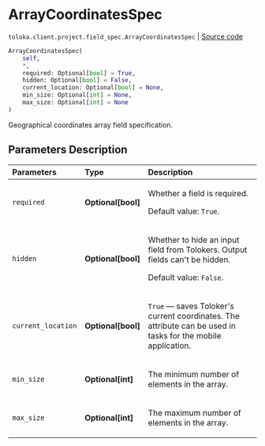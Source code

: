 # ArrayCoordinatesSpec
`toloka.client.project.field_spec.ArrayCoordinatesSpec` | [Source code](https://github.com/Toloka/toloka-kit/blob/v1.2.1/src/client/project/field_spec.py#L217)

```python
ArrayCoordinatesSpec(
    self,
    *,
    required: Optional[bool] = True,
    hidden: Optional[bool] = False,
    current_location: Optional[bool] = None,
    min_size: Optional[int] = None,
    max_size: Optional[int] = None
)
```

Geographical coordinates array field specification.

## Parameters Description

| Parameters | Type | Description |
| :----------| :----| :-----------|
`required`|**Optional\[bool\]**|<p>Whether a field is required. </p><p>Default value: `True`.</p>
`hidden`|**Optional\[bool\]**|<p>Whether to hide an input field from Tolokers. Output fields can't be hidden. </p><p>Default value: `False`.</p>
`current_location`|**Optional\[bool\]**|<p>`True` — saves Toloker's current coordinates. The attribute can be used in tasks for the mobile application.</p>
`min_size`|**Optional\[int\]**|<p>The minimum number of elements in the array.</p>
`max_size`|**Optional\[int\]**|<p>The maximum number of elements in the array.</p>

